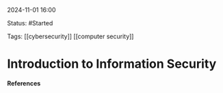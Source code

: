 
2024-11-01 16:00

Status: #Started

Tags:
[[cybersecurity]] [[computer security]]
# Introduction to Information Security





#### References
